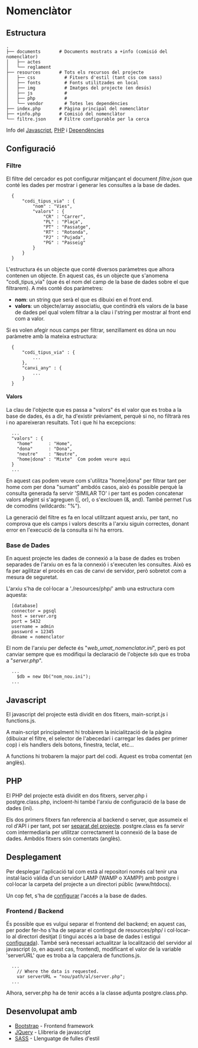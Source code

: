 # Nomenclàtor

## Estructura

    .
    ├── documents       # Documents mostrats a +info (comisió del nomenclàtor)
    │   ├── actes
    │   └── reglament
    ├── resources		# Tots els recursos del projecte
    │   ├── css           # Fitxers d'estil (tant css com sass)
    │   ├── fonts         # Fonts utilitzades en local
    │   ├── img           # Imatges del projecte (en desús)
    │   ├── js            # 
    │   ├── php           # 
    │   └── vendor        # Totes les dependències
    ├── index.php		# Pàgina principal del nomenclàtor
    ├── +info.php		# Comisió del nomenclàtor
    └── filtre.json 	# Filtre configurable per la cerca

Info del [Javascript](#javascript), [PHP](#php) i [Dependències](#desenvolupat-amb)

## Configuració

### Filtre

El filtre del cercador es pot configurar mitjançant el document *filtre.json* que conté les dades per mostrar i generar les consultes a la base de dades.
	
```
  {
      "codi_tipus_via" : {
          "nom" : "Vies",
          "valors" : {
              "CR" : "Carrer",
              "PL" : "Plaça",
              "PT" : "Passatge",
              "RT" : "Rotonda",
              "PJ" : "Pujada",
              "PG" : "Passeig"
          }
      }
  }
```

L'estructura és un objecte que conté diversos paràmetres que alhora contenen un objecte. En aquest cas, és un objecte que s'anomena "codi_tipus_via" (que és el nom del camp de la base de dades sobre el que filtrarem). A més conté dos paràmetres:
<ul>
	<li><b>nom</b>: un string que serà el que es dibuixi en el front end.</li>
    <li><b>valors</b>: un objecte/array associatiu, que contindrà els valors de la base de dades pel qual volem filtrar a la clau i l'string per mostrar al front end com a valor.</li>
</ul>
Si es volen afegir nous camps per filtrar, senzillament es dóna un nou paràmetre amb la mateixa estructura:

```
  {
      "codi_tipus_via" : {
          ...
      },
      "canvi_any" : {
          ...
      }
  }
```
#### Valors

La clau de l'objecte que es passa a "valors" és el valor que es troba a la base de dades, és a dir, ha d'existir prèviament, perquè si no, no filtrarà res i no apareixeran resultats. Tot i que hi ha excepcions:

```
  ...
  "valors" : {
    "home" 		: "Home",
    "dona" 		: "Dona",
    "neutre" 	: "Neutre",
    "home|dona" : "Mixte"  Com podem veure aqui
  }
  ...
```

En aquest cas podem veure com s'utilitza "home|dona" per filtrar tant per home com per dona "sumant" ambdós casos, això és possible perquè la consulta generada fa servir 'SIMILAR TO' i per tant es poden concatenar valors afegint si s'agreguen (|, or), o s'exclouen (&, and). També permet l'us de comodins (wildcards: "%").

La generació del filtre es fa en local utilitzant aquest arxiu, per tant, no comprova que els camps i valors descrits a l'arxiu siguin correctes, donant error en l'execució de la consulta si hi ha errors.

### Base de Dades

En aquest projecte les dades de connexió a la base de dades es troben separades de l'arxiu on es fa la connexió i s'executen les consultes. Això es fa per agilitzar el procés en cas de canvi de servidor, però sobretot com a mesura de seguretat.

L'arxiu s'ha de col·locar a './resources/php/' amb una estructura com aquesta:

```
  [database]
  connector = pgsql
  host = server.org
  port = 5432
  username = admin
  password = 12345
  dbname = nomenclator
```
El nom de l'arxiu per defecte és "*web_umat_nomenclator.ini*", però es pot canviar sempre que es modifiqui la declaració de l'objecte `$db` que es troba a "*server.php*".
```
  ...
    $db = new Db("nom_nou.ini");
  ...
```

## Javascript

El javascript del projecte està dividit en dos fitxers, main-script.js i functions.js.

A main-script principalment hi trobàrem la inicialització de la pàgina (dibuixar el filtre, el selector de l'abecedari i carregar les dades per primer cop) i els handlers dels botons, finestra, teclat, etc...

A functions hi trobarem la major part del codi. Aquest es troba comentat (en anglès).

## PHP

El PHP del projecte està dividit en dos fitxers, server.php i postgre.class.php, incloent-hi també l'arxiu de configuració de la base de dades (ini).

Els dos primers fitxers fan referencia al backend o server, que assumeix el rol d'API i per tant, pot ser [separat del projecte](#frontend--backend). postgre.class es fa servir com intermediaria per utilitzar correctament la connexió de la base de dades. Ambdós fitxers són comentats (anglès).

## Desplegament

Per desplegar l'aplicació tal com està al repositori només cal tenir una instal·lació vàlida d'un servidor LAMP (WAMP o XAMPP) amb postgre i col·locar la carpeta del projecte a un directori públic (www/htdocs).

Un cop fet, s'ha de [configurar](#base-de-dades) l'accés a la base de dades.

### Frontend / Backend

És possible que es vulgui separar el frontend del backend; en aquest cas, per poder fer-ho s'ha de separar el contingut de resources/php/ i col·locar-lo al directori desitjat (i tingui accés a la base de dades i estigui [configurada](#base-de-dades)).
També serà necessari actualitzar la localització del servidor al javascript (o, en aquest cas, frontend), modificant el valor de la variable 'serverURL' que es troba a la capçalera de functions.js.

```
  ...
    // Where the data is requested.
    var serverURL = "nou/path/al/server.php";
  ...
```

Alhora, server.php ha de tenir accés a la classe adjunta postgre.class.php.

## Desenvolupat amb

* [Bootstrap](http://getbootstrap.com/) - Frontend framework
* [JQuery](https://jquery.com/) - Llibreria de javascript
* [SASS](http://sass-lang.com/) - Llenguatge de fulles d'estil
